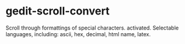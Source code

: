 # gedit-scroll-convert

Scroll through formattings of special characters. <Alt-v> activated. Selectable languages, including: ascii, hex, decimal, html name, latex.
